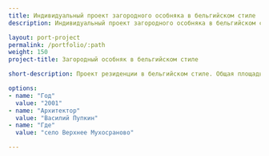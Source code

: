 ```yaml
---
title: Индивидуальный проект загородного особняка в бельгийском стиле
description: Индивидуальный проект загородного особняка в бельгийском стиле от архитектурного бюро А510. Индивидуальное проектирование на заказ.

layout: port-project
permalink: /portfolio/:path
weight: 150
project-title: Загородный особняк в бельгийском стиле

short-description: Проект резиденции в бельгийском стиле. Общая площадь здания - более 700м2. На двух этажах дома расположены 5 спален, гостиная, банный комплекс, библиотека.

options:
- name: "Год"
  value: "2001"
- name: "Архитектор"
  value: "Василий Пупкин"
- name: "Где"
  value: "село Верхнее Мухосраново"

---
```

